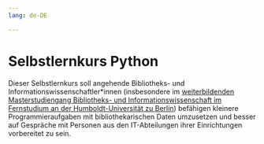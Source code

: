 ```yaml
---
lang: de-DE

---
```


# Selbstlernkurs Python

Dieser Selbstlernkurs soll angehende Bibliotheks- und Informationswissenschaftler\*innen (insbesondere im [weiterbildenden Masterstudiengang Bibliotheks- und Informationswissenschaft im Fernstudium an der Humboldt-Universität zu Berlin](https://www.ibi.hu-berlin.de/de/studium/studiengaenge/fernstudium)) befähigen kleinere Programmieraufgaben mit bibliothekarischen Daten umzusetzen und besser auf Gespräche mit Personen aus den IT-Abteilungen ihrer Einrichtungen vorbereitet zu sein.